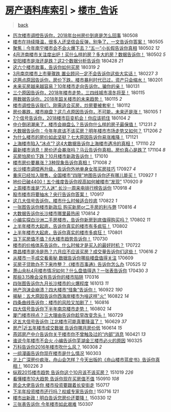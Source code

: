 [房产语料库索引](../../README.md)  > [楼市_告诉](楼市_告诉.md)
====
> [back](../README.md)

- [历次楼市调控告诉你，2018年台州房价到底是怎么回事](http://jkwz.applinzi.com/ittc/7100681340951462918.html#%E5%8E%86%E6%AC%A1%E6%A5%BC%E5%B8%82%E8%B0%83%E6%8E%A7%E5%91%8A%E8%AF%89%E4%BD%A0%EF%BC%8C2018%E5%B9%B4%E5%8F%B0%E5%B7%9E%E6%88%BF%E4%BB%B7%E5%88%B0%E5%BA%95%E6%98%AF%E6%80%8E%E4%B9%88%E5%9B%9E%E4%BA%8B) 180508  
- [楼市在持续降温，很多人还坚信会反弹，别争了，一文告诉你答案！](http://jkwz.applinzi.com/ittc/7099252265120695307.html#%E6%A5%BC%E5%B8%82%E5%9C%A8%E6%8C%81%E7%BB%AD%E9%99%8D%E6%B8%A9%EF%BC%8C%E5%BE%88%E5%A4%9A%E4%BA%BA%E8%BF%98%E5%9D%9A%E4%BF%A1%E4%BC%9A%E5%8F%8D%E5%BC%B9%EF%BC%8C%E5%88%AB%E4%BA%89%E4%BA%86%EF%BC%8C%E4%B8%80%E6%96%87%E5%91%8A%E8%AF%89%E4%BD%A0%E7%AD%94%E6%A1%88%EF%BC%81) 180505  
- [聚焦｜今年南宁楼市会不会火爆下去？“五一”小长假告诉你真相](http://jkwz.applinzi.com/ittc/7098530850293679114.html#%E8%81%9A%E7%84%A6%EF%BD%9C%E4%BB%8A%E5%B9%B4%E5%8D%97%E5%AE%81%E6%A5%BC%E5%B8%82%E4%BC%9A%E4%B8%8D%E4%BC%9A%E7%81%AB%E7%88%86%E4%B8%8B%E5%8E%BB%EF%BC%9F%E2%80%9C%E4%BA%94%E4%B8%80%E2%80%9D%E5%B0%8F%E9%95%BF%E5%81%87%E5%91%8A%E8%AF%89%E4%BD%A0%E7%9C%9F%E7%9B%B8) 180502 *12* 
- [4月济南楼市关注度出炉！买什么样的房？多大的房？数据告诉你！](http://jkwz.applinzi.com/ittc/7098444218597114890.html#4%E6%9C%88%E6%B5%8E%E5%8D%97%E6%A5%BC%E5%B8%82%E5%85%B3%E6%B3%A8%E5%BA%A6%E5%87%BA%E7%82%89%EF%BC%81%E4%B9%B0%E4%BB%80%E4%B9%88%E6%A0%B7%E7%9A%84%E6%88%BF%EF%BC%9F%E5%A4%9A%E5%A4%A7%E7%9A%84%E6%88%BF%EF%BC%9F%E6%95%B0%E6%8D%AE%E5%91%8A%E8%AF%89%E4%BD%A0%EF%BC%81) 180502 *5* 
- [安阳楼市是涨还是跌？这2个数据分析告诉你](http://jkwz.applinzi.com/ittc/7097031921609737226.html#%E5%AE%89%E9%98%B3%E6%A5%BC%E5%B8%82%E6%98%AF%E6%B6%A8%E8%BF%98%E6%98%AF%E8%B7%8C%EF%BC%9F%E8%BF%992%E4%B8%AA%E6%95%B0%E6%8D%AE%E5%88%86%E6%9E%90%E5%91%8A%E8%AF%89%E4%BD%A0) 180428 *21* 
- [这六个楼市故事，告诉你如何买房](http://jkwz.applinzi.com/ittc/7082245620243104778.html#%E8%BF%99%E5%85%AD%E4%B8%AA%E6%A5%BC%E5%B8%82%E6%95%85%E4%BA%8B%EF%BC%8C%E5%91%8A%E8%AF%89%E4%BD%A0%E5%A6%82%E4%BD%95%E4%B9%B0%E6%88%BF) 180319 *2* 
- [3月南京楼市上市量骤跌 置业顾问一定不会告诉你这些大实话！](http://jkwz.applinzi.com/ittc/7074811865324848138.html#3%E6%9C%88%E5%8D%97%E4%BA%AC%E6%A5%BC%E5%B8%82%E4%B8%8A%E5%B8%82%E9%87%8F%E9%AA%A4%E8%B7%8C+%E7%BD%AE%E4%B8%9A%E9%A1%BE%E9%97%AE%E4%B8%80%E5%AE%9A%E4%B8%8D%E4%BC%9A%E5%91%8A%E8%AF%89%E4%BD%A0%E8%BF%99%E4%BA%9B%E5%A4%A7%E5%AE%9E%E8%AF%9D%EF%BC%81) 180227 *3* 
- [这两点原因告诉你，房价下跌，楼市暴利时代已过，资产只会缩水！](http://jkwz.applinzi.com/ittc/7065246981394269201.html#%E8%BF%99%E4%B8%A4%E7%82%B9%E5%8E%9F%E5%9B%A0%E5%91%8A%E8%AF%89%E4%BD%A0%EF%BC%8C%E6%88%BF%E4%BB%B7%E4%B8%8B%E8%B7%8C%EF%BC%8C%E6%A5%BC%E5%B8%82%E6%9A%B4%E5%88%A9%E6%97%B6%E4%BB%A3%E5%B7%B2%E8%BF%87%EF%BC%8C%E8%B5%84%E4%BA%A7%E5%8F%AA%E4%BC%9A%E7%BC%A9%E6%B0%B4%EF%BC%81) 180201  
- [未来买房越来越容易？10年楼市走向告诉你，骗你的亲！](http://jkwz.applinzi.com/ittc/7064783843079226385.html#%E6%9C%AA%E6%9D%A5%E4%B9%B0%E6%88%BF%E8%B6%8A%E6%9D%A5%E8%B6%8A%E5%AE%B9%E6%98%93%EF%BC%9F10%E5%B9%B4%E6%A5%BC%E5%B8%82%E8%B5%B0%E5%90%91%E5%91%8A%E8%AF%89%E4%BD%A0%EF%BC%8C%E9%AA%97%E4%BD%A0%E7%9A%84%E4%BA%B2%EF%BC%81) 180131  
- [三个原因告诉你，2018年楼市走势，三四线城市凛冬将至！](http://jkwz.applinzi.com/ittc/7058874812712092682.html#%E4%B8%89%E4%B8%AA%E5%8E%9F%E5%9B%A0%E5%91%8A%E8%AF%89%E4%BD%A0%EF%BC%8C2018%E5%B9%B4%E6%A5%BC%E5%B8%82%E8%B5%B0%E5%8A%BF%EF%BC%8C%E4%B8%89%E5%9B%9B%E7%BA%BF%E5%9F%8E%E5%B8%82%E5%87%9B%E5%86%AC%E5%B0%86%E8%87%B3%EF%BC%81) 180115  
- [用数据告诉你，2018年韶关楼市的未来趋势！](http://jkwz.applinzi.com/ittc/7058807970538718215.html#%E7%94%A8%E6%95%B0%E6%8D%AE%E5%91%8A%E8%AF%89%E4%BD%A0%EF%BC%8C2018%E5%B9%B4%E9%9F%B6%E5%85%B3%E6%A5%BC%E5%B8%82%E7%9A%84%E6%9C%AA%E6%9D%A5%E8%B6%8B%E5%8A%BF%EF%BC%81) 180115 *2* 
- [楼市调控告诉我们，刚需适合买房，炒房要被套牢！](http://jkwz.applinzi.com/ittc/7057651222431925254.html#%E6%A5%BC%E5%B8%82%E8%B0%83%E6%8E%A7%E5%91%8A%E8%AF%89%E6%88%91%E4%BB%AC%EF%BC%8C%E5%88%9A%E9%9C%80%E9%80%82%E5%90%88%E4%B9%B0%E6%88%BF%EF%BC%8C%E7%82%92%E6%88%BF%E8%A6%81%E8%A2%AB%E5%A5%97%E7%89%A2%EF%BC%81) 180112  
- [房价暴跌，楼市崩盘？这几点原因告诉你，不可能，未来还是涨！](http://jkwz.applinzi.com/ittc/7054880037214356486.html#%E6%88%BF%E4%BB%B7%E6%9A%B4%E8%B7%8C%EF%BC%8C%E6%A5%BC%E5%B8%82%E5%B4%A9%E7%9B%98%EF%BC%9F%E8%BF%99%E5%87%A0%E7%82%B9%E5%8E%9F%E5%9B%A0%E5%91%8A%E8%AF%89%E4%BD%A0%EF%BC%8C%E4%B8%8D%E5%8F%AF%E8%83%BD%EF%BC%8C%E6%9C%AA%E6%9D%A5%E8%BF%98%E6%98%AF%E6%B6%A8%EF%BC%81) 180105 *1* 
- [7个信号告诉你，2018楼市巨变机会！你应该抓住](http://jkwz.applinzi.com/ittc/7054761645161579537.html#7%E4%B8%AA%E4%BF%A1%E5%8F%B7%E5%91%8A%E8%AF%89%E4%BD%A0%EF%BC%8C2018%E6%A5%BC%E5%B8%82%E5%B7%A8%E5%8F%98%E6%9C%BA%E4%BC%9A%EF%BC%81%E4%BD%A0%E5%BA%94%E8%AF%A5%E6%8A%93%E4%BD%8F) 180104 *2* 
- [中介倒闭潮来了，楼市会崩盘么？告诉你什么样的房子最保值！](http://jkwz.applinzi.com/ittc/7053290782369252359.html#%E4%B8%AD%E4%BB%8B%E5%80%92%E9%97%AD%E6%BD%AE%E6%9D%A5%E4%BA%86%EF%BC%8C%E6%A5%BC%E5%B8%82%E4%BC%9A%E5%B4%A9%E7%9B%98%E4%B9%88%EF%BC%9F%E5%91%8A%E8%AF%89%E4%BD%A0%E4%BB%80%E4%B9%88%E6%A0%B7%E7%9A%84%E6%88%BF%E5%AD%90%E6%9C%80%E4%BF%9D%E5%80%BC%EF%BC%81) 171231 *2* 
- [大数据告诉你：今年年底该不该买房？明年楼市市场走势又如何？](http://jkwz.applinzi.com/ittc/7044034015718278160.html#%E5%A4%A7%E6%95%B0%E6%8D%AE%E5%91%8A%E8%AF%89%E4%BD%A0%EF%BC%9A%E4%BB%8A%E5%B9%B4%E5%B9%B4%E5%BA%95%E8%AF%A5%E4%B8%8D%E8%AF%A5%E4%B9%B0%E6%88%BF%EF%BC%9F%E6%98%8E%E5%B9%B4%E6%A5%BC%E5%B8%82%E5%B8%82%E5%9C%BA%E8%B5%B0%E5%8A%BF%E5%8F%88%E5%A6%82%E4%BD%95%EF%BC%9F) 171206 *2* 
- [为什么楼市的房价如此坚挺？七大原因告诉你易涨难降！](http://jkwz.applinzi.com/ittc/7038382823168279568.html#%E4%B8%BA%E4%BB%80%E4%B9%88%E6%A5%BC%E5%B8%82%E7%9A%84%E6%88%BF%E4%BB%B7%E5%A6%82%E6%AD%A4%E5%9D%9A%E6%8C%BA%EF%BC%9F%E4%B8%83%E5%A4%A7%E5%8E%9F%E5%9B%A0%E5%91%8A%E8%AF%89%E4%BD%A0%E6%98%93%E6%B6%A8%E9%9A%BE%E9%99%8D%EF%BC%81) 171121  
- [上海楼市陷入“冰点”? 这4大数据告诉你上海楼市遇冷的真相！](http://jkwz.applinzi.com/ittc/7034341846178858001.html#%E4%B8%8A%E6%B5%B7%E6%A5%BC%E5%B8%82%E9%99%B7%E5%85%A5%E2%80%9C%E5%86%B0%E7%82%B9%E2%80%9D%3F+%E8%BF%994%E5%A4%A7%E6%95%B0%E6%8D%AE%E5%91%8A%E8%AF%89%E4%BD%A0%E4%B8%8A%E6%B5%B7%E6%A5%BC%E5%B8%82%E9%81%87%E5%86%B7%E7%9A%84%E7%9C%9F%E7%9B%B8%EF%BC%81) 171110 *22* 
- [最新楼市消息！房价还会暴涨吗？马云告诉你真相，房价真心是跌了](http://jkwz.applinzi.com/ittc/7032187667213714448.html#%E6%9C%80%E6%96%B0%E6%A5%BC%E5%B8%82%E6%B6%88%E6%81%AF%EF%BC%81%E6%88%BF%E4%BB%B7%E8%BF%98%E4%BC%9A%E6%9A%B4%E6%B6%A8%E5%90%97%EF%BC%9F%E9%A9%AC%E4%BA%91%E5%91%8A%E8%AF%89%E4%BD%A0%E7%9C%9F%E7%9B%B8%EF%BC%8C%E6%88%BF%E4%BB%B7%E7%9C%9F%E5%BF%83%E6%98%AF%E8%B7%8C%E4%BA%86) 171104 *8* 
- [买房怕房价下跌？10月楼市新政告诉你！](http://jkwz.applinzi.com/ittc/7022756814851146768.html#%E4%B9%B0%E6%88%BF%E6%80%95%E6%88%BF%E4%BB%B7%E4%B8%8B%E8%B7%8C%EF%BC%9F10%E6%9C%88%E6%A5%BC%E5%B8%82%E6%96%B0%E6%94%BF%E5%91%8A%E8%AF%89%E4%BD%A0%EF%BC%81) 171010  
- [楼市房价要暴涨？3种现象告诉你真相！](http://jkwz.applinzi.com/ittc/7022204397323551761.html#%E6%A5%BC%E5%B8%82%E6%88%BF%E4%BB%B7%E8%A6%81%E6%9A%B4%E6%B6%A8%EF%BC%9F3%E7%A7%8D%E7%8E%B0%E8%B1%A1%E5%91%8A%E8%AF%89%E4%BD%A0%E7%9C%9F%E7%9B%B8%EF%BC%81) 171008 *2* 
- [长沙楼市调控再升级，告诉你外地单身女孩买房技巧](http://jkwz.applinzi.com/ittc/7018045133289948176.html#%E9%95%BF%E6%B2%99%E6%A5%BC%E5%B8%82%E8%B0%83%E6%8E%A7%E5%86%8D%E5%8D%87%E7%BA%A7%EF%BC%8C%E5%91%8A%E8%AF%89%E4%BD%A0%E5%A4%96%E5%9C%B0%E5%8D%95%E8%BA%AB%E5%A5%B3%E5%AD%A9%E4%B9%B0%E6%88%BF%E6%8A%80%E5%B7%A7) 170927 *4* 
- [重庆已经加入限售，全国楼市“四限”地图告诉你还有哪儿能买！](http://jkwz.applinzi.com/ittc/7017971258552222736.html#%E9%87%8D%E5%BA%86%E5%B7%B2%E7%BB%8F%E5%8A%A0%E5%85%A5%E9%99%90%E5%94%AE%EF%BC%8C%E5%85%A8%E5%9B%BD%E6%A5%BC%E5%B8%82%E2%80%9C%E5%9B%9B%E9%99%90%E2%80%9D%E5%9C%B0%E5%9B%BE%E5%91%8A%E8%AF%89%E4%BD%A0%E8%BF%98%E6%9C%89%E5%93%AA%E5%84%BF%E8%83%BD%E4%B9%B0%EF%BC%81) 170927 *1* 
- [地价已破4400！五个维度告诉你视高如何被楼市“发现”](http://jkwz.applinzi.com/ittc/7015341821822239760.html#%E5%9C%B0%E4%BB%B7%E5%B7%B2%E7%A0%B44400%EF%BC%81%E4%BA%94%E4%B8%AA%E7%BB%B4%E5%BA%A6%E5%91%8A%E8%AF%89%E4%BD%A0%E8%A7%86%E9%AB%98%E5%A6%82%E4%BD%95%E8%A2%AB%E6%A5%BC%E5%B8%82%E2%80%9C%E5%8F%91%E7%8E%B0%E2%80%9D) 170920 *9* 
- [上周楼市谁是“万人迷” 长沙一周来电排行榜告诉你](http://jkwz.applinzi.com/ittc/7014573158290686992.html#%E4%B8%8A%E5%91%A8%E6%A5%BC%E5%B8%82%E8%B0%81%E6%98%AF%E2%80%9C%E4%B8%87%E4%BA%BA%E8%BF%B7%E2%80%9D+%E9%95%BF%E6%B2%99%E4%B8%80%E5%91%A8%E6%9D%A5%E7%94%B5%E6%8E%92%E8%A1%8C%E6%A6%9C%E5%91%8A%E8%AF%89%E4%BD%A0) 170918 *4* 
- [股市楼市将要抽水？央行告诉你答案！](http://jkwz.applinzi.com/ittc/7014205230932296720.html#%E8%82%A1%E5%B8%82%E6%A5%BC%E5%B8%82%E5%B0%86%E8%A6%81%E6%8A%BD%E6%B0%B4%EF%BC%9F%E5%A4%AE%E8%A1%8C%E5%91%8A%E8%AF%89%E4%BD%A0%E7%AD%94%E6%A1%88%EF%BC%81) 170917  
- [这几大信号告诉你，楼市什么时候适合抄底](http://jkwz.applinzi.com/ittc/7004592046713865233.html#%E8%BF%99%E5%87%A0%E5%A4%A7%E4%BF%A1%E5%8F%B7%E5%91%8A%E8%AF%89%E4%BD%A0%EF%BC%8C%E6%A5%BC%E5%B8%82%E4%BB%80%E4%B9%88%E6%97%B6%E5%80%99%E9%80%82%E5%90%88%E6%8A%84%E5%BA%95) 170822 *1* 
- [一张图告诉你楼市新政后 购买新房or二手房的利与弊](http://jkwz.applinzi.com/ittc/7002358928632185872.html#%E4%B8%80%E5%BC%A0%E5%9B%BE%E5%91%8A%E8%AF%89%E4%BD%A0%E6%A5%BC%E5%B8%82%E6%96%B0%E6%94%BF%E5%90%8E+%E8%B4%AD%E4%B9%B0%E6%96%B0%E6%88%BFor%E4%BA%8C%E6%89%8B%E6%88%BF%E7%9A%84%E5%88%A9%E4%B8%8E%E5%BC%8A) 170816 *4* 
- [大数据告诉你长沙楼市哪里最热闹](http://jkwz.applinzi.com/ittc/7001674054891996176.html#%E5%A4%A7%E6%95%B0%E6%8D%AE%E5%91%8A%E8%AF%89%E4%BD%A0%E9%95%BF%E6%B2%99%E6%A5%BC%E5%B8%82%E5%93%AA%E9%87%8C%E6%9C%80%E7%83%AD%E9%97%B9) 170814 *2* 
- [小编实探白沙洲二手房楼市，告诉你新房到底值得购买吗？](http://jkwz.applinzi.com/ittc/6997164472454874129.html#%E5%B0%8F%E7%BC%96%E5%AE%9E%E6%8E%A2%E7%99%BD%E6%B2%99%E6%B4%B2%E4%BA%8C%E6%89%8B%E6%88%BF%E6%A5%BC%E5%B8%82%EF%BC%8C%E5%91%8A%E8%AF%89%E4%BD%A0%E6%96%B0%E6%88%BF%E5%88%B0%E5%BA%95%E5%80%BC%E5%BE%97%E8%B4%AD%E4%B9%B0%E5%90%97%EF%BC%9F) 170802 *11* 
- [上半年楼市大起底，告诉你真实的楼市有多疯狂！](http://jkwz.applinzi.com/ittc/6997141371847443473.html#%E4%B8%8A%E5%8D%8A%E5%B9%B4%E6%A5%BC%E5%B8%82%E5%A4%A7%E8%B5%B7%E5%BA%95%EF%BC%8C%E5%91%8A%E8%AF%89%E4%BD%A0%E7%9C%9F%E5%AE%9E%E7%9A%84%E6%A5%BC%E5%B8%82%E6%9C%89%E5%A4%9A%E7%96%AF%E7%8B%82%EF%BC%81) 170802  
- [上半年楼市大起底，告诉你真实的楼市多疯狂！](http://jkwz.applinzi.com/ittc/6996774377461646352.html#%E4%B8%8A%E5%8D%8A%E5%B9%B4%E6%A5%BC%E5%B8%82%E5%A4%A7%E8%B5%B7%E5%BA%95%EF%BC%8C%E5%91%8A%E8%AF%89%E4%BD%A0%E7%9C%9F%E5%AE%9E%E7%9A%84%E6%A5%BC%E5%B8%82%E5%A4%9A%E7%96%AF%E7%8B%82%EF%BC%81) 170801  
- [当下买房值不值？6大楼市趋势告诉你！](http://jkwz.applinzi.com/ittc/6996152278552413200.html#%E5%BD%93%E4%B8%8B%E4%B9%B0%E6%88%BF%E5%80%BC%E4%B8%8D%E5%80%BC%EF%BC%9F6%E5%A4%A7%E6%A5%BC%E5%B8%82%E8%B6%8B%E5%8A%BF%E5%91%8A%E8%AF%89%E4%BD%A0%EF%BC%81) 170730  
- [楼市的价格体系告诉你，什么时候才是买入的最好时机？](http://jkwz.applinzi.com/ittc/6993067996392981521.html#%E6%A5%BC%E5%B8%82%E7%9A%84%E4%BB%B7%E6%A0%BC%E4%BD%93%E7%B3%BB%E5%91%8A%E8%AF%89%E4%BD%A0%EF%BC%8C%E4%BB%80%E4%B9%88%E6%97%B6%E5%80%99%E6%89%8D%E6%98%AF%E4%B9%B0%E5%85%A5%E7%9A%84%E6%9C%80%E5%A5%BD%E6%97%B6%E6%9C%BA%EF%BC%9F) 170722  
- [南昌楼市是冷是热？六月应不应该买房？成交量告诉你们这些！](http://jkwz.applinzi.com/ittc/6979803081356084228.html#%E5%8D%97%E6%98%8C%E6%A5%BC%E5%B8%82%E6%98%AF%E5%86%B7%E6%98%AF%E7%83%AD%EF%BC%9F%E5%85%AD%E6%9C%88%E5%BA%94%E4%B8%8D%E5%BA%94%E8%AF%A5%E4%B9%B0%E6%88%BF%EF%BC%9F%E6%88%90%E4%BA%A4%E9%87%8F%E5%91%8A%E8%AF%89%E4%BD%A0%E4%BB%AC%E8%BF%99%E4%BA%9B%EF%BC%81) 170616 *2* 
- [从楼市一手成交看奥秘 数据告诉你哪些楼盘值得关注](http://jkwz.applinzi.com/ittc/6977237273580930052.html#%E4%BB%8E%E6%A5%BC%E5%B8%82%E4%B8%80%E6%89%8B%E6%88%90%E4%BA%A4%E7%9C%8B%E5%A5%A5%E7%A7%98+%E6%95%B0%E6%8D%AE%E5%91%8A%E8%AF%89%E4%BD%A0%E5%93%AA%E4%BA%9B%E6%A5%BC%E7%9B%98%E5%80%BC%E5%BE%97%E5%85%B3%E6%B3%A8) 170609  
- [买房子贷款办不下来咋整？《楼市百事通》告诉你怎么办](http://jkwz.applinzi.com/ittc/6971383612816491525.html#%E4%B9%B0%E6%88%BF%E5%AD%90%E8%B4%B7%E6%AC%BE%E5%8A%9E%E4%B8%8D%E4%B8%8B%E6%9D%A5%E5%92%8B%E6%95%B4%EF%BC%9F%E3%80%8A%E6%A5%BC%E5%B8%82%E7%99%BE%E4%BA%8B%E9%80%9A%E3%80%8B%E5%91%8A%E8%AF%89%E4%BD%A0%E6%80%8E%E4%B9%88%E5%8A%9E) 170525 *12* 
- [萧山余杭4月楼市情况如何？什么盘值得选？一张表告诉你](http://jkwz.applinzi.com/ittc/6962438435678716933.html#%E8%90%A7%E5%B1%B1%E4%BD%99%E6%9D%AD4%E6%9C%88%E6%A5%BC%E5%B8%82%E6%83%85%E5%86%B5%E5%A6%82%E4%BD%95%EF%BC%9F%E4%BB%80%E4%B9%88%E7%9B%98%E5%80%BC%E5%BE%97%E9%80%89%EF%BC%9F%E4%B8%80%E5%BC%A0%E8%A1%A8%E5%91%8A%E8%AF%89%E4%BD%A0) 170430 *3* 
- [那些3.15晚会没有告诉你的楼市陷阱](http://jkwz.applinzi.com/ittc/6945666012493120517.html#%E9%82%A3%E4%BA%9B3.15%E6%99%9A%E4%BC%9A%E6%B2%A1%E6%9C%89%E5%91%8A%E8%AF%89%E4%BD%A0%E7%9A%84%E6%A5%BC%E5%B8%82%E9%99%B7%E9%98%B1) 170316  
- [四张图告诉你九月长沙楼市的火爆程度](http://jkwz.applinzi.com/ittc/6888405075575194629.html#%E5%9B%9B%E5%BC%A0%E5%9B%BE%E5%91%8A%E8%AF%89%E4%BD%A0%E4%B9%9D%E6%9C%88%E9%95%BF%E6%B2%99%E6%A5%BC%E5%B8%82%E7%9A%84%E7%81%AB%E7%88%86%E7%A8%8B%E5%BA%A6) 161013 *11* 
- [地产泡沫会崩溃？四大楼市“怪象”告诉你！](http://jkwz.applinzi.com/ittc/6880697625610814468.html#%E5%9C%B0%E4%BA%A7%E6%B3%A1%E6%B2%AB%E4%BC%9A%E5%B4%A9%E6%BA%83%EF%BC%9F%E5%9B%9B%E5%A4%A7%E6%A5%BC%E5%B8%82%E2%80%9C%E6%80%AA%E8%B1%A1%E2%80%9D%E5%91%8A%E8%AF%89%E4%BD%A0%EF%BC%81) 160922 *190* 
- [揭秘：五大原因告诉你西海岸楼市为啥这样&quot;火&quot;](http://jkwz.applinzi.com/ittc/6869074013711762437.html#%E6%8F%AD%E7%A7%98%EF%BC%9A%E4%BA%94%E5%A4%A7%E5%8E%9F%E5%9B%A0%E5%91%8A%E8%AF%89%E4%BD%A0%E8%A5%BF%E6%B5%B7%E5%B2%B8%E6%A5%BC%E5%B8%82%E4%B8%BA%E5%95%A5%E8%BF%99%E6%A0%B7%26quot%3B%E7%81%AB%26quot%3B) 160822 *14* 
- [四条曲线告诉你：楼市的风险又加剧了！](http://jkwz.applinzi.com/ittc/6866856401967776773.html#%E5%9B%9B%E6%9D%A1%E6%9B%B2%E7%BA%BF%E5%91%8A%E8%AF%89%E4%BD%A0%EF%BC%9A%E6%A5%BC%E5%B8%82%E7%9A%84%E9%A3%8E%E9%99%A9%E5%8F%88%E5%8A%A0%E5%89%A7%E4%BA%86%EF%BC%81) 160816  
- [四大信号告诉你下半年南京楼市走势！](http://jkwz.applinzi.com/ittc/6861842744871486468.html#%E5%9B%9B%E5%A4%A7%E4%BF%A1%E5%8F%B7%E5%91%8A%E8%AF%89%E4%BD%A0%E4%B8%8B%E5%8D%8A%E5%B9%B4%E5%8D%97%E4%BA%AC%E6%A5%BC%E5%B8%82%E8%B5%B0%E5%8A%BF%EF%BC%81) 160802 *14* 
- [厦门楼市拐点？三大理由告诉你趁早改变念头！](http://jkwz.applinzi.com/ittc/6860216608395625477.html#%E5%8E%A6%E9%97%A8%E6%A5%BC%E5%B8%82%E6%8B%90%E7%82%B9%EF%BC%9F%E4%B8%89%E5%A4%A7%E7%90%86%E7%94%B1%E5%91%8A%E8%AF%89%E4%BD%A0%E8%B6%81%E6%97%A9%E6%94%B9%E5%8F%98%E5%BF%B5%E5%A4%B4%EF%BC%81) 160729  
- [这五大信号告诉你 江北楼市可能真要降温了！](http://jkwz.applinzi.com/ittc/6849150931740132357.html#%E8%BF%99%E4%BA%94%E5%A4%A7%E4%BF%A1%E5%8F%B7%E5%91%8A%E8%AF%89%E4%BD%A0+%E6%B1%9F%E5%8C%97%E6%A5%BC%E5%B8%82%E5%8F%AF%E8%83%BD%E7%9C%9F%E8%A6%81%E9%99%8D%E6%B8%A9%E4%BA%86%EF%BC%81) 160629 *37* 
- [房产|近五年楼市成交数据 告诉你哪月房价低](http://jkwz.applinzi.com/ittc/6843630669338772484.html#%E6%88%BF%E4%BA%A7%7C%E8%BF%91%E4%BA%94%E5%B9%B4%E6%A5%BC%E5%B8%82%E6%88%90%E4%BA%A4%E6%95%B0%E6%8D%AE+%E5%91%8A%E8%AF%89%E4%BD%A0%E5%93%AA%E6%9C%88%E6%88%BF%E4%BB%B7%E4%BD%8E) 160614 *15* 
- [燕郊房产中介告诉你关于楼市你不曾触及过的“内部”消息](http://jkwz.applinzi.com/ittc/6823276330887939077.html#%E7%87%95%E9%83%8A%E6%88%BF%E4%BA%A7%E4%B8%AD%E4%BB%8B%E5%91%8A%E8%AF%89%E4%BD%A0%E5%85%B3%E4%BA%8E%E6%A5%BC%E5%B8%82%E4%BD%A0%E4%B8%8D%E6%9B%BE%E8%A7%A6%E5%8F%8A%E8%BF%87%E7%9A%84%E2%80%9C%E5%86%85%E9%83%A8%E2%80%9D%E6%B6%88%E6%81%AF) 160421 *13* 
- [谁说今年楼市不会火 小编告诉你芜湖金三楼市必火的原因](http://jkwz.applinzi.com/ittc/6813442884594304005.html#%E8%B0%81%E8%AF%B4%E4%BB%8A%E5%B9%B4%E6%A5%BC%E5%B8%82%E4%B8%8D%E4%BC%9A%E7%81%AB+%E5%B0%8F%E7%BC%96%E5%91%8A%E8%AF%89%E4%BD%A0%E8%8A%9C%E6%B9%96%E9%87%91%E4%B8%89%E6%A5%BC%E5%B8%82%E5%BF%85%E7%81%AB%E7%9A%84%E5%8E%9F%E5%9B%A0) 160325  
- [万科告诉你2016年楼市吹什么风？](http://jkwz.applinzi.com/ittc/6807194130211931140.html#%E4%B8%87%E7%A7%91%E5%91%8A%E8%AF%89%E4%BD%A02016%E5%B9%B4%E6%A5%BC%E5%B8%82%E5%90%B9%E4%BB%80%E4%B9%88%E9%A3%8E%EF%BC%9F) 160308 *2* 
- [一组漫画告诉你现在楼市是什么情况](http://jkwz.applinzi.com/ittc/6805367937862992900.html#%E4%B8%80%E7%BB%84%E6%BC%AB%E7%94%BB%E5%91%8A%E8%AF%89%E4%BD%A0%E7%8E%B0%E5%9C%A8%E6%A5%BC%E5%B8%82%E6%98%AF%E4%BB%80%E4%B9%88%E6%83%85%E5%86%B5) 160303  
- [北上广深房价疯涨，舟山会怎样？今天出版的《舟山楼市蓝皮书》告诉你真相！](http://jkwz.applinzi.com/ittc/6802935247519876101.html#%E5%8C%97%E4%B8%8A%E5%B9%BF%E6%B7%B1%E6%88%BF%E4%BB%B7%E7%96%AF%E6%B6%A8%EF%BC%8C%E8%88%9F%E5%B1%B1%E4%BC%9A%E6%80%8E%E6%A0%B7%EF%BC%9F%E4%BB%8A%E5%A4%A9%E5%87%BA%E7%89%88%E7%9A%84%E3%80%8A%E8%88%9F%E5%B1%B1%E6%A5%BC%E5%B8%82%E8%93%9D%E7%9A%AE%E4%B9%A6%E3%80%8B%E5%91%8A%E8%AF%89%E4%BD%A0%E7%9C%9F%E7%9B%B8%EF%BC%81) 160226 *3* 
- [纵观2015楼市趋势 告诉你这个10月该不该买房？](http://jkwz.applinzi.com/ittc/6754936998085329924.html#%E7%BA%B5%E8%A7%822015%E6%A5%BC%E5%B8%82%E8%B6%8B%E5%8A%BF+%E5%91%8A%E8%AF%89%E4%BD%A0%E8%BF%99%E4%B8%AA10%E6%9C%88%E8%AF%A5%E4%B8%8D%E8%AF%A5%E4%B9%B0%E6%88%BF%EF%BC%9F) 151019 *226* 
- [看懂楼市10大趋势 告诉你现在买房值不值](http://jkwz.applinzi.com/ittc/6740368056700257284.html#%E7%9C%8B%E6%87%82%E6%A5%BC%E5%B8%8210%E5%A4%A7%E8%B6%8B%E5%8A%BF+%E5%91%8A%E8%AF%89%E4%BD%A0%E7%8E%B0%E5%9C%A8%E4%B9%B0%E6%88%BF%E5%80%BC%E4%B8%8D%E5%80%BC) 150910 *108* 
- [房企大佬告诉你 楼市投资要跟着长安街走](http://jkwz.applinzi.com/ittc/547650615079001848.html#%E6%88%BF%E4%BC%81%E5%A4%A7%E4%BD%AC%E5%91%8A%E8%AF%89%E4%BD%A0+%E6%A5%BC%E5%B8%82%E6%8A%95%E8%B5%84%E8%A6%81%E8%B7%9F%E7%9D%80%E9%95%BF%E5%AE%89%E8%A1%97%E8%B5%B0) 150717  
- [下半年投资楼市还行吗？权威专家告诉你 !](http://jkwz.applinzi.com/ittc/547650615075472833.html#%E4%B8%8B%E5%8D%8A%E5%B9%B4%E6%8A%95%E8%B5%84%E6%A5%BC%E5%B8%82%E8%BF%98%E8%A1%8C%E5%90%97%EF%BC%9F%E6%9D%83%E5%A8%81%E4%B8%93%E5%AE%B6%E5%91%8A%E8%AF%89%E4%BD%A0+%21) 150716 *121* 
- [楼市出新政！明白告诉您房价还要降！](http://jkwz.applinzi.com/ittc/547650611399458536.html#%E6%A5%BC%E5%B8%82%E5%87%BA%E6%96%B0%E6%94%BF%EF%BC%81%E6%98%8E%E7%99%BD%E5%91%8A%E8%AF%89%E6%82%A8%E6%88%BF%E4%BB%B7%E8%BF%98%E8%A6%81%E9%99%8D%EF%BC%81) 150330 *12* 
- [三张表告诉你 今年楼市如此艰难](http://jkwz.applinzi.com/ittc/547650611396219338.html#%E4%B8%89%E5%BC%A0%E8%A1%A8%E5%91%8A%E8%AF%89%E4%BD%A0+%E4%BB%8A%E5%B9%B4%E6%A5%BC%E5%B8%82%E5%A6%82%E6%AD%A4%E8%89%B0%E9%9A%BE) 150307  
